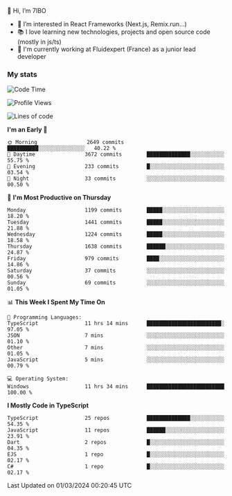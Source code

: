 👋 Hi, I’m 7IBO

- 👀 I’m interested in React Frameworks (Next.js, Remix.run...)
- 📚 I love learning new technologies, projects and open source code (mostly in js/ts)
- 💼 I'm currently working at Fluidexpert (France) as a junior lead developer

### My stats
<!--START_SECTION:waka-->
![Code Time](http://img.shields.io/badge/Code%20Time-516%20hrs%2028%20mins-blue)

![Profile Views](http://img.shields.io/badge/Profile%20Views-6-blue)

![Lines of code](https://img.shields.io/badge/From%20Hello%20World%20I%27ve%20Written-7.5%20million%20lines%20of%20code-blue)

**I'm an Early 🐤** 

```text
🌞 Morning                2649 commits        ██████████░░░░░░░░░░░░░░░   40.22 % 
🌆 Daytime                3672 commits        ██████████████░░░░░░░░░░░   55.75 % 
🌃 Evening                233 commits         █░░░░░░░░░░░░░░░░░░░░░░░░   03.54 % 
🌙 Night                  33 commits          ░░░░░░░░░░░░░░░░░░░░░░░░░   00.50 % 
```
📅 **I'm Most Productive on Thursday** 

```text
Monday                   1199 commits        █████░░░░░░░░░░░░░░░░░░░░   18.20 % 
Tuesday                  1441 commits        █████░░░░░░░░░░░░░░░░░░░░   21.88 % 
Wednesday                1224 commits        █████░░░░░░░░░░░░░░░░░░░░   18.58 % 
Thursday                 1638 commits        ██████░░░░░░░░░░░░░░░░░░░   24.87 % 
Friday                   979 commits         ████░░░░░░░░░░░░░░░░░░░░░   14.86 % 
Saturday                 37 commits          ░░░░░░░░░░░░░░░░░░░░░░░░░   00.56 % 
Sunday                   69 commits          ░░░░░░░░░░░░░░░░░░░░░░░░░   01.05 % 
```


📊 **This Week I Spent My Time On** 

```text
💬 Programming Languages: 
TypeScript               11 hrs 14 mins      ████████████████████████░   97.05 % 
JSON                     7 mins              ░░░░░░░░░░░░░░░░░░░░░░░░░   01.10 % 
Other                    7 mins              ░░░░░░░░░░░░░░░░░░░░░░░░░   01.05 % 
JavaScript               5 mins              ░░░░░░░░░░░░░░░░░░░░░░░░░   00.79 % 

💻 Operating System: 
Windows                  11 hrs 34 mins      █████████████████████████   100.00 % 
```

**I Mostly Code in TypeScript** 

```text
TypeScript               25 repos            ██████████████░░░░░░░░░░░   54.35 % 
JavaScript               11 repos            ██████░░░░░░░░░░░░░░░░░░░   23.91 % 
Dart                     2 repos             █░░░░░░░░░░░░░░░░░░░░░░░░   04.35 % 
EJS                      1 repo              █░░░░░░░░░░░░░░░░░░░░░░░░   02.17 % 
C#                       1 repo              █░░░░░░░░░░░░░░░░░░░░░░░░   02.17 % 
```




 Last Updated on 01/03/2024 00:20:45 UTC
<!--END_SECTION:waka-->
